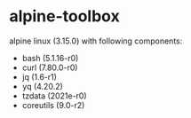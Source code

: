# alpine-toolbox

alpine linux (3.15.0) with following components:

- bash (5.1.16-r0)
- curl (7.80.0-r0)
- jq (1.6-r1)
- yq (4.20.2)
- tzdata (2021e-r0)
- coreutils (9.0-r2)
